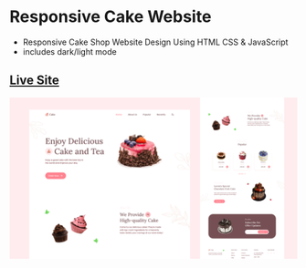 # Responsive Cake Website

- Responsive Cake Shop Website Design Using HTML CSS & JavaScript
- includes dark/light mode

## [Live Site](https://zesty-paletas-d80c07.netlify.app/)

![preview img](/preview.png)
